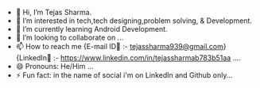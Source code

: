 - 👋 Hi, I’m Tejas Sharma.
- 👀 I’m interested in tech,tech designing,problem solving, & Development.
- 🌱 I’m currently learning Android Development.
- 💞️ I’m looking to collaborate on ...
- 📫 How to reach me {E-mail ID📧 :- tejassharma939@gmail.com} {LinkedIn🔗 :- https://www.linkedin.com/in/tejassharmab783b51aa  ....
- 😄 Pronouns: He/Him ...
- ⚡ Fun fact: in the name of social i'm on LinkedIn and Github only...

<!---
sharmatejas2003/sharmatejas2003 is a ✨ special ✨ repository because its `README.md` (this file) appears on your GitHub profile.
You can click the Preview link to take a look at your changes.
--->
